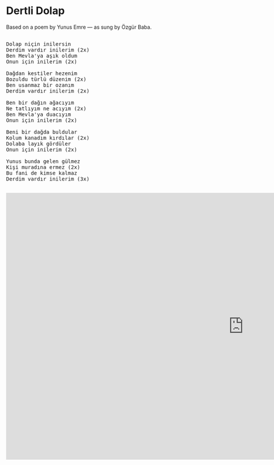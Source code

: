 # Dertli Dolap

Based on a poem by Yunus Emre — as sung by Özgür Baba.

<pre class="poetry">

Dolap niçin inilersin
Derdim vardır inilerim (2x)
Ben Mevla'ya aşık oldum
Onun için inilerim (2x)
 
Dağdan kestiler hezenim
Bozuldu türlü düzenim (2x)
Ben usanmaz bir ozanım
Derdim vardır inilerim (2x)

Ben bir dağın ağacıyım
Ne tatlıyım ne acıyım (2x)
Ben Mevla'ya duacıyım
Onun için inilerim (2x)
 
Beni bir dağda buldular
Kolum kanadım kırdılar (2x)
Dolaba layık gördüler
Onun için inilerim (2x)
 
Yunus bunda gelen gülmez
Kişi muradına ermez (2x)
Bu fani de kimse kalmaz
Derdim vardır inilerim (3x)

</pre>

<iframe width="1295" height="728" src="https://www.youtube.com/embed/cIMKJ43TFLs" title="Özgür Baba - Dertli Dolap" frameborder="0" allow="accelerometer; autoplay; clipboard-write; encrypted-media; gyroscope; picture-in-picture; web-share" referrerpolicy="strict-origin-when-cross-origin" allowfullscreen></iframe>
